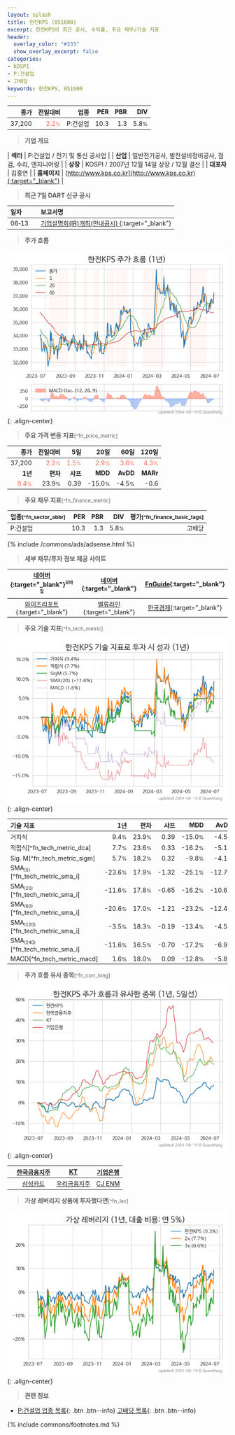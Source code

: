 ```yaml
---
layout: splash
title: 한전KPS (051600)
excerpt: 한전KPS의 최근 공시, 수익률, 주요 재무/기술 지표
header:
  overlay_color: "#333"
  show_overlay_excerpt: false
categories:
- KOSPI
- P:건설업
- 고배당
keywords: 한전KPS, 051600
---
```


| **종가** | **전일대비** | **업종** | **PER** | **PBR** | **DIV** |
| -------: | -----------: | -------: | ------: | ------: | ------: |
| 37,200 | <span style="color: tomato">2.2<small>%</small></span> | P:건설업 | 10.3 | 1.3 | 5.8<small>%</small> |

<!-- more -->


> **기업 개요**<a id="company"></a>

| <span style="white-space:nowrap;">**섹터**</span> | P:건설업 / 전기 및 통신 공사업 |
| <span style="white-space:nowrap;">**산업**</span> | 일반전기공사, 발전설비정비공사, 점검, 수리, 엔지니어링 |
| <span style="white-space:nowrap;">**상장**</span> | KOSPI / 2007년 12월 14일 상장 / 12월 결산 |
| <span style="white-space:nowrap;">**대표자**</span> | 김홍연 |
| <span style="white-space:nowrap;">**홈페이지**</span> | [http://www.kps.co.kr](http://www.kps.co.kr){:target="_blank"} |


> **최근 7일 DART 신규 공시**<a id="dart"></a>

| **일자** |      | **보고서명** |
| :------- | :--- | :----------- |
| 06&#x2011;13 | | [기업설명회(IR)개최(안내공시)              ](https://dart.fss.or.kr/dsaf001/main.do?rcpNo=20240613800220){:target="_blank"} |


> **주가 흐름**<a id="price"></a>

![051600](/stock/images/051600.png){: .align-center}


> **주요 가격 변동 지표**<small>[^fn_price_metric]</small>

| **종가** | **전일대비** | **5일** | **20일** | **60일** | **120일** |
| -------: | -----------: | ------: | -------: | -------: | --------: |
| 37,200 | <span style="color: tomato">2.2<small>%</small></span> | <span style="color: tomato">1.5<small>%</small></span> | <span style="color: tomato">2.9<small>%</small></span> | <span style="color: tomato">3.6<small>%</small></span> | <span style="color: tomato">4.3<small>%</small></span> |
| **1년** | **편차** | **샤프** | **MDD** | **AvDD** | **MARr** |
| <span style="color: tomato">9.4<small>%</small></span> | 23.9<small>%</small> | 0.39 | -15.0<small>%</small> | -4.5<small>%</small> | -0.6 |


> **주요 재무 지표**<small>[^fn_finance_metric]</small>

| **업종**<small>[^fn_sector_abbr]</small> | **PER** | **PBR** | **DIV** | **평가**<small>[^fn_finance_basic_tags]</small> |
| :--------------------------------------- | ------: | ------: | ------: | ----------------------------------------------: |
| P:건설업 | 10.3 | 1.3 | 5.8<small>%</small> | 고배당 |



{% include /commons/ads/adsense.html %}

> **세부 재무/투자 정보 제공 사이트**

| [네이버](https://m.stock.naver.com/domestic/stock/051600/finance/summary){:target="_blank"}<sup><small>모바일</small></sup> | [네이버](https://finance.naver.com/item/coinfo.naver?code=051600){:target="_blank"} | [FnGuide](https://comp.fnguide.com/SVO2/ASP/SVD_Invest.asp?gicode=A051600&MenuYn=Y){:target="_blank"} |
| :---: | :---: | :---: |
| [와이즈리포트](https://comp.wisereport.co.kr/company/c1040001.aspx?cmp_cd=051600){:target="_blank"} | [밸류라인](https://www.valueline.co.kr/finance/summary/051600){:target="_blank"} | [한국경제](https://markets.hankyung.com/stock/051600/financial-summary){:target="_blank"} |


> **주요 기술 지표**<small>[^fn_tech_metric]</small>


![051600](/stock/images/051600_tech.png){: .align-center}

| **기술 지표** | **1년** | **편차** | **샤프** | **MDD** | **AvDD** |
| :------------ | ------: | -----------: | -------: | ------: | -------: |
| 거치식 | 9.4<small>%</small> | 23.9<small>%</small> | 0.39 | -15.0<small>%</small> | -4.5<small>%</small> |
| 적립식[^fn_tech_metric_dca] | 7.7<small>%</small> | 23.6<small>%</small> | 0.33 | -16.2<small>%</small> | -5.1<small>%</small> |
| Sig. M[^fn_tech_metric_sigm] | 5.7<small>%</small> | 18.2<small>%</small> | 0.32 | -9.8<small>%</small> | -4.1<small>%</small> |
| SMA<small><sub>(5)</sub></small>[^fn_tech_metric_sma_i] | -23.6<small>%</small> | 17.9<small>%</small> | -1.32 | -25.1<small>%</small> | -12.7<small>%</small> |
| SMA<small><sub>(20)</sub></small>[^fn_tech_metric_sma_i] | -11.6<small>%</small> | 17.8<small>%</small> | -0.65 | -16.2<small>%</small> | -10.6<small>%</small> |
| SMA<small><sub>(60)</sub></small>[^fn_tech_metric_sma_i] | -20.6<small>%</small> | 17.0<small>%</small> | -1.21 | -23.2<small>%</small> | -12.4<small>%</small> |
| SMA<small><sub>(120)</sub></small>[^fn_tech_metric_sma_i] | -3.5<small>%</small> | 18.3<small>%</small> | -0.19 | -13.4<small>%</small> | -4.5<small>%</small> |
| SMA<small><sub>(240)</sub></small>[^fn_tech_metric_sma_i] | -11.6<small>%</small> | 16.5<small>%</small> | -0.70 | -17.2<small>%</small> | -6.9<small>%</small> |
| MACD[^fn_tech_metric_macd] | 1.6<small>%</small> | 18.0<small>%</small> | 0.09 | -12.8<small>%</small> | -5.8<small>%</small> |


> **주가 흐름 유사 종목**<a id="corr"></a><small>[^fn_corr_long]</small>

![051600](/stock/images/051600_corr.png){: .align-center}

|       | [한국금융지주](/071050/) | [KT](/030200/) | [기업은행](/024110/) |
| :---: | :------------------------------------: | :------------------------------------: | :------------------------------------: |
|       | [삼성카드](/029780/) | [우리금융지주](/316140/) | [CJ ENM](/035760/) |


> **가상 레버리지 상품에 투자했다면**<a id="2x"></a><small>[^fn_lev]</small>

![051600](/stock/images/051600_2x.png){: .align-center}


> **관련 정보**

- [P:건설업 업종 목록](/stats/sector/kospi_업종_건설업_종목/){: .btn .btn--info} [고배당 목록](/fn/fn_high_div/){: .btn .btn--info}

{% include commons/footnotes.md %}